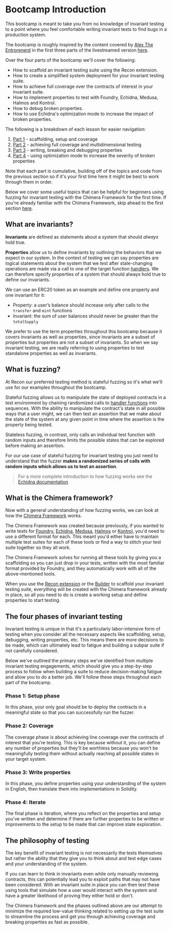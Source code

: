 # Bootcamp Introduction

This bootcamp is meant to take you from no knowledge of invariant testing to a point where you feel comfortable writing invariant tests to find bugs in a production system. 

The bootcamp is roughly inspired by the content covered by [Alex The Entrprenerd](https://x.com/GalloDaSballo) in the first three parts of the livestreamed version [here](https://getrecon.xyz/bootcamp).

Over the four parts of the bootcamp we'll cover the following:
- How to scaffold an invariant testing suite using the Recon extension.
- How to create a simplified system deployment for your invariant testing suite.
- How to achieve full coverage over the contracts of interest in your invariant suite.
- How to implement properties to test with Foundry, Echidna, Medusa, Halmos and Kontrol.
- How to debug broken properties.
- How to use Echidna's optimization mode to increase the impact of broken properties.

The following is a breakdown of each lesson for easier navigation:
1. [Part 1](./bootcamp_part_1.md) - scaffolding, setup and coverage
2. [Part 2](./bootcamp_part_2.md) - achieving full coverage and multidimensional testing 
3. [Part 3](./bootcamp_part_3.md) - writing, breaking and debugging properties
4. [Part 4](./bootcamp_part_4.md) - using optimization mode to increase the severity of broken properties


Note that each part is cumulative, building off of the topics and code from the previous section so if it's your first time here it might be best to work through them in order. 

Below we cover some useful topics that can be helpful for beginners using fuzzing for invariant testing with the Chimera Framework for the first time. If you're already familiar with the Chimera Framework, skip ahead to the first section [here](./bootcamp_part_1.md). 

## What are invariants? 

**Invariants** are defined as statements about a system that should _always_ hold true. 

**Properties** allow us to define invariants by outlining the behaviors that we expect in our system. In the context of testing we can say properties are logical statements about the system that we test after state-changing operations are made via a call to one of the target function [handlers](../using_recon/building_handlers.md#what-are-handlers). We can therefore specify properties of a system that should always hold true to define our invariants. 

We can use an ERC20 token as an example and define one property and one invariant for it:
- Property: a user’s balance should increase only after calls to the `transfer` and `mint` functions
- Invariant: the sum of user balances should never be greater than the `totalSupply`

We prefer to use the term properties throughout this bootcamp because it covers invariants as well as properties, since invariants are a subset of properties but properties are not a subset of invariants. So when we say invariant testing, we are really referring to using properties to test standalone properties as well as invariants.

## What is fuzzing?

At Recon our preferred testing method is stateful fuzzing so it's what we'll use for our examples throughout the bootcamp.

Stateful fuzzing allows us to manipulate the state of deployed contracts in a test environment by chaining randomized calls to [handler functions](../using_recon/building_handlers.md#what-are-handlers) into sequences. With the ability to manipulate the contract's state in all possible ways that a user might, we can then test an assertion that we make about the state of the system at any given point in time where the assertion is the property being tested. 

Stateless fuzzing, in contrast, only calls an individual test function with random inputs and therefore limits the possible states that can be explored before making an assertion.

For our use case of stateful fuzzing for invariant testing you just need to understand that the fuzzer **makes a randomized series of calls with random inputs which allows us to test an assertion**. 

> For a more complete introduction to how fuzzing works see the [Echidna documentation](https://secure-contracts.com/program-analysis/echidna/introduction/fuzzing-introduction.html) 

## What is the Chimera framework?

Now with a general understanding of how fuzzing works, we can look at how the [Chimera Framework](../oss/chimera.md) works. 

The Chimera Framework was created because previously, if you wanted to write tests for [Foundry](https://getfoundry.sh/introduction/overview/), [Echidna](https://github.com/crytic/echidna), [Medusa](https://github.com/crytic/medusa), [Halmos](https://github.com/a16z/halmos) or [Kontrol](https://github.com/runtimeverification/kontrol), you'd need to use a different format for each. This meant you'd either have to maintain multiple test suites for each of these tools or find a way to stitch your test suite together so they all work. 

The Chimera Framework solves for running all these tools by giving you a scaffolding so you can just drop in your tests, written with the most familiar format provided by Foundry, and they automatically work with all of the above-mentioned tools. 

When you use the [Recon extension](../free_recon_tools/recon_extension.md) or the [Builder](../using_recon/building_handlers.md) to scaffold your invariant testing suite, everything will be created with the Chimera framework already in place, so all you need to do is create a working setup and define properties to start testing.

## The four phases of invariant testing

Invariant testing is unique in that it's a particularly labor-intensive form of testing when you consider all the necessary aspects like scaffolding, setup, debugging, writing properties, etc. This means there are more decisions to be made, which can ultimately lead to fatigue and building a subpar suite if not carefully considered. 

Below we've outlined the primary steps we've identified from multiple invariant testing engagements, which should give you a step-by-step process to follow when building a suite to reduce decision-making fatigue and allow you to do a better job. We'll follow these steps throughout each part of the bootcamp.

### Phase 1: Setup phase
In this phase, your only goal should be to deploy the contracts in a meaningful state so that you can successfully run the fuzzer.

### Phase 2: Coverage
The coverage phase is about achieving line coverage over the contracts of interest that you're testing. This is key because without it, you can define any number of properties but they'll be worthless because you won't be meaningfully testing them without actually reaching all possible states in your target system. 

### Phase 3: Write properties
In this phase, you define properties using your understanding of the system in English, then translate them into implementations in Solidity.

### Phase 4: Iterate
The final phase is iteration, where you reflect on the properties and setup you've written and determine if there are further properties to be written or improvements to the setup to be made that can improve state exploration. 

## The philosophy of testing

The key benefit of invariant testing is not necessarily the tests themselves but rather the ability that they give you to think about and test edge cases and your understanding of the system. 

If you can learn to think in invariants even while only manually reviewing contracts, this can potentially lead you to exploit paths that may not have been considered. With an invariant suite in place you can then test these using tools that simulate how a user would interact with the system and have a greater likelihood of proving they either hold or don't. 

The Chimera framework and the phases outlined above are our attempt to minimize the required low-value thinking related to setting up the test suite to streamline the process and get you through achieving coverage and breaking properties as fast as possible.
